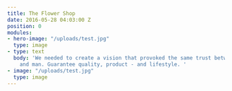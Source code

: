 ```yaml
---
title: The Flower Shop
date: 2016-05-28 04:03:00 Z
position: 0
modules:
- hero-image: "/uploads/test.jpg"
  type: image
- type: text
  body: 'We needed to create a vision that provoked the same trust between cobbler
    and man. Guarantee quality, product - and lifestyle. '
- image: "/uploads/test.jpg"
  type: image
---
```


